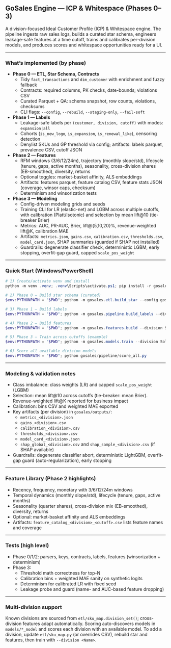 ## GoSales Engine — ICP & Whitespace (Phases 0–3)

A division-focused Ideal Customer Profile (ICP) & Whitespace engine. The pipeline ingests raw sales logs, builds a curated star schema, engineers leakage-safe features at a time cutoff, trains and calibrates per-division models, and produces scores and whitespace opportunities ready for a UI.

---

### What’s implemented (by phase)

- **Phase 0 — ETL, Star Schema, Contracts**
  - Tidy `fact_transactions` and `dim_customer` with enrichment and fuzzy fallback
  - Contracts: required columns, PK checks, date-bounds; violations CSV
  - Curated Parquet + QA: schema snapshot, row counts, violations, checksums
  - CLI flags: `--config`, `--rebuild`, `--staging-only`, `--fail-soft`
- **Phase 1 — Labels**
  - Leakage-safe labels per `(customer, division, cutoff)` with modes: `expansion|all`
  - Cohorts (`is_new_logo`, `is_expansion`, `is_renewal_like`), censoring detection
  - Denylist SKUs and GP threshold via config; artifacts: labels parquet, prevalence CSV, cutoff JSON
- **Phase 2 — Features**
  - RFM windows (3/6/12/24m), trajectory (monthly slope/std), lifecycle (tenure, gaps, active months), seasonality, cross-division shares (EB-smoothed), diversity, returns
  - Optional toggles: market-basket affinity, ALS embeddings
  - Artifacts: features parquet, feature catalog CSV, feature stats JSON (coverage, winsor caps, checksum)
  - Determinism and winsorization tests
- **Phase 3 — Modeling**
  - Config-driven modeling grids and seeds
  - Training CLI for LR (elastic-net) and LGBM across multiple cutoffs, with calibration (Platt/Isotonic) and selection by mean lift@10 (tie-breaker Brier)
  - Metrics: AUC, PR-AUC, Brier, lift@{5,10,20}%, revenue-weighted lift@K, calibration MAE
  - Artifacts: `metrics.json`, `gains.csv`, `calibration.csv`, `thresholds.csv`, `model_card.json`, SHAP summaries (guarded if SHAP not installed)
  - Guardrails: degenerate classifier check, deterministic LGBM, early stopping, overfit-gap guard, capped `scale_pos_weight`

---

### Quick Start (Windows/PowerShell)

```powershell
# 1) Create/activate venv and install
python -m venv .venv; .venv\Scripts\activate.ps1; pip install -r gosales/requirements.txt

# 2) Phase 0 — Build star schema (curated)
$env:PYTHONPATH = "$PWD"; python -m gosales.etl.build_star --config gosales/config.yaml --rebuild

# 3) Phase 1 — Build labels
$env:PYTHONPATH = "$PWD"; python -m gosales.pipeline.build_labels --division Solidworks --cutoff "2024-06-30" --window-months 6 --mode expansion --config gosales/config.yaml

# 4) Phase 2 — Build features
$env:PYTHONPATH = "$PWD"; python -m gosales.features.build --division Solidworks --cutoff "2024-06-30" --config gosales/config.yaml

# 5) Phase 3 — Train across cutoffs (example)
$env:PYTHONPATH = "$PWD"; python -m gosales.models.train --division Solidworks --cutoffs "2023-06-30,2023-09-30,2023-12-31" --window-months 6 --models logreg,lgbm --calibration platt,isotonic --config gosales/config.yaml

# 6) Score all available division models
$env:PYTHONPATH = "$PWD"; python gosales/pipeline/score_all.py
```

---

### Modeling & validation notes

- Class imbalance: class weights (LR) and capped `scale_pos_weight` (LGBM)
- Selection: mean lift@10 across cutoffs (tie-breaker: mean Brier). Revenue-weighted lift@K reported for business impact
- Calibration: bins CSV and weighted MAE exported
- Key artifacts (per division) in `gosales/outputs/`:
  - `metrics_<division>.json`
  - `gains_<division>.csv`
  - `calibration_<division>.csv`
  - `thresholds_<division>.csv`
  - `model_card_<division>.json`
  - `shap_global_<division>.csv` and `shap_sample_<division>.csv` (if SHAP available)
- Guardrails: degenerate classifier abort, deterministic LightGBM, overfit-gap guard (auto-regularization), early stopping

---

### Feature Library (Phase 2 highlights)

- Recency, frequency, monetary with 3/6/12/24m windows
- Temporal dynamics (monthly slope/std), lifecycle (tenure, gaps, active months)
- Seasonality (quarter shares), cross-division mix (EB-smoothed), diversity, returns
- Optional: market-basket affinity and ALS embeddings
- Artifacts: `feature_catalog_<division>_<cutoff>.csv` lists feature names and coverage

---

### Tests (high level)

- Phase 0/1/2: parsers, keys, contracts, labels, features (winsorization + determinism)
- Phase 3:
  - Threshold math correctness for top-N
  - Calibration bins + weighted MAE sanity on synthetic logits
  - Determinism for calibrated LR with fixed seed
  - Leakage probe and guard (name- and AUC-based feature dropping)

---

### Multi-division support

Known divisions are sourced from `etl/sku_map.division_set()`; cross-division features adapt automatically. Scoring auto-discovers models in `models/*_model` and scores each division with an available model. To add a division, update `etl/sku_map.py` (or overrides CSV), rebuild star and features, then train with `--division <Name>`.
